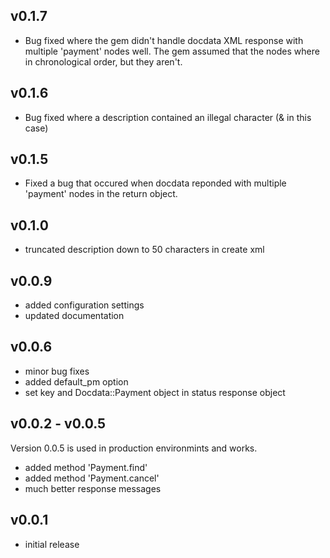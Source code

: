 ## v0.1.7
* Bug fixed where the gem didn't handle docdata XML response with multiple 'payment' nodes well. The gem assumed that the nodes where in chronological order, but they aren't.

## v0.1.6
* Bug fixed where a description contained an illegal character (& in this case)

## v0.1.5
* Fixed a bug that occured when docdata reponded with multiple 'payment' nodes in the return object.

## v0.1.0
* truncated description down to 50 characters in create xml

## v0.0.9
* added configuration settings
* updated documentation

## v0.0.6

* minor bug fixes
* added default_pm option
* set key and Docdata::Payment object in status response object

## v0.0.2 - v0.0.5

Version 0.0.5 is used in production environmints and works.

* added method 'Payment.find'
* added method 'Payment.cancel'
* much better response messages

## v0.0.1

* initial release